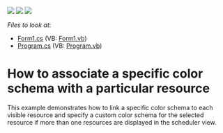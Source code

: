 <!-- default badges list -->
![](https://img.shields.io/endpoint?url=https://codecentral.devexpress.com/api/v1/VersionRange/128633735/15.2.4%2B)
[![](https://img.shields.io/badge/Open_in_DevExpress_Support_Center-FF7200?style=flat-square&logo=DevExpress&logoColor=white)](https://supportcenter.devexpress.com/ticket/details/E3209)
[![](https://img.shields.io/badge/📖_How_to_use_DevExpress_Examples-e9f6fc?style=flat-square)](https://docs.devexpress.com/GeneralInformation/403183)
<!-- default badges end -->
<!-- default file list -->
*Files to look at*:

* [Form1.cs](./CS/QueryResourceColorSchema/Form1.cs) (VB: [Form1.vb](./VB/QueryResourceColorSchema/Form1.vb))
* [Program.cs](./CS/QueryResourceColorSchema/Program.cs) (VB: [Program.vb](./VB/QueryResourceColorSchema/Program.vb))
<!-- default file list end -->
# How to associate a specific color schema with a particular resource


<p>This example demonstrates how to link a specific color schema to each visible resource and specify a custom color schema for the selected resource if more than one resources are displayed in the scheduler view.</p>

<br/>


